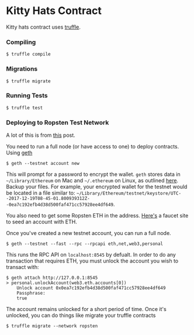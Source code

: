 Kitty Hats Contract
===================

Kitty hats contract uses [truffle](http://truffleframework.com/).

### Compiling

    $ truffle compile

### Migrations

    $ truffle migrate

### Running Tests

    $ truffle test

### Deploying to Ropsten Test Network

A lot of this is from [this](https://medium.com/@guccimanepunk/how-to-deploy-a-truffle-contract-to-ropsten-e2fb817870c1) post.

You need to run a full node (or have access to one) to deploy contracts. Using [geth](https://github.com/ethereum/go-ethereum)

    $ geth --testnet account new

This will prompt for a password to encrypt the wallet. `geth` stores data in `~/Library/Ethereum` on Mac and `~/.ethereum` on Linux, as outlined [here](https://github.com/ethereum/go-ethereum/wiki/Backup-&-restore). Backup your files. For example, your encrypted wallet for the testnet would be located in a file similar to: `~/Library/Ethereum/testnet/keystore/UTC--2017-12-19T08-45-01.800939312Z--0ea7c192efb4d38d500faf471cc57928ee4df649`.

You also need to get some Ropsten ETH in the address. [Here's](https://faucet.metamask.io/) a faucet site to seed an account with ETH.

Once you've created a new testnet account, you can run a full node.

    $ geth --testnet --fast --rpc --rpcapi eth,net,web3,personal

This runs the RPC API on `localhost:8545` by defualt. In order to do any transaction that requires ETH, you must unlock the account you wish to transact with:

    $ geth attach http://127.0.0.1:8545
    > personal.unlockAccount(web3.eth.accounts[0])
        Unlock account 0x0ea7c192efb4d38d500faf471cc57928ee4df649
        Passphrase: 
        true

The account remains unlocked for a short period of time. Once it's unlocked, you can do things like migrate your truffle contracts

    $ truffle migrate --network ropsten
